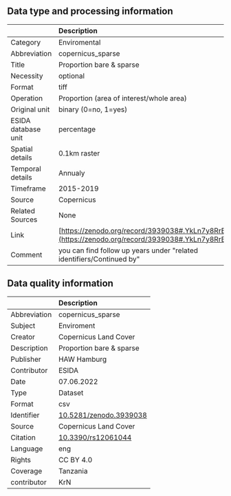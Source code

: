 ## Data type and processing information 

|                     | Description                                                                                      |
|:--------------------|:-------------------------------------------------------------------------------------------------|
| Category            | Enviromental                                                                                     |
| Abbreviation        | copernicus_sparse                                                                                |
| Title               | Proportion bare & sparse                                                                         |
| Necessity           | optional                                                                                         |
| Format              | tiff                                                                                             |
| Operation           | Proportion (area of interest/whole area)                                                         |
| Original unit       | binary (0=no, 1=yes)                                                                             |
| ESIDA database unit | percentage                                                                                       |
| Spatial details     | 0.1km raster                                                                                     |
| Temporal details    | Annualy                                                                                          |
| Timeframe           | 2015-2019                                                                                        |
| Source              | Copernicus                                                                                       |
| Related Sources     | None                                                                                             |
| Link                | [https://zenodo.org/record/3939038#.YkLn7y8RrBI](https://zenodo.org/record/3939038#.YkLn7y8RrBI) |
| Comment             | you can find follow up years under "related identifiers/Continued by"                            |

## Data quality information 

|              | Description                                                      |
|:-------------|:-----------------------------------------------------------------|
| Abbreviation | copernicus_sparse                                                |
| Subject      | Enviroment                                                       |
| Creator      | Copernicus Land Cover                                            |
| Description  | Proportion bare & sparse                                         |
| Publisher    | HAW Hamburg                                                      |
| Contributor  | ESIDA                                                            |
| Date         | 07.06.2022                                                       |
| Type         | Dataset                                                          |
| Format       | csv                                                              |
| Identifier   | [10.5281/zenodo.3939038](https://doi.org/10.5281/zenodo.3939038) |
| Source       | Copernicus Land Cover                                            |
| Citation     | [10.3390/rs12061044](https://doi.org/10.3390/rs12061044)         |
| Language     | eng                                                              |
| Rights       | CC BY 4.0                                                        |
| Coverage     | Tanzania                                                         |
| contributor  | KrN                                                              |